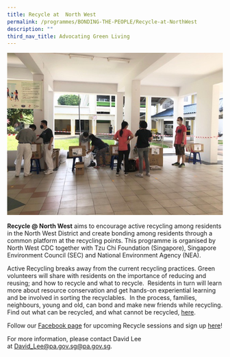 ```yaml
---
title: Recycle at  North West
permalink: /programmes/BONDING-THE-PEOPLE/Recycle-at-NorthWest
description: ""
third_nav_title: Advocating Green Living
---
```

<meta name="description" content="Recycle at North West">

![](/images/Recycle%201.jpg)

**Recycle @ North West** aims to encourage active recycling among residents in the North West District and create bonding among residents through a common platform at the recycling points. This programme is organised by North West CDC together with Tzu Chi Foundation (Singapore), Singapore Environment Council (SEC) and National Environment Agency (NEA).

Active Recycling breaks away from the current recycling practices. Green volunteers will share with residents on the importance of reducing and reusing; and how to recycle and what to recycle.  Residents in turn will learn more about resource conservation and get hands-on experiential learning and be involved in sorting the recyclables.  In the process, families, neighbours, young and old, can bond and make new friends while recycling. Find out what can be recycled, and what cannot be recycled, [here](https://www.cdc.gov.sg/docs/librariesprovider4/documents-nwcdc/programmes/bonding-the-people/green-living-at-north-west/what_can_be_recycle.pdf?sfvrsn=e4289f07_2).  
  
Follow our [Facebook page](http://www.facebook.com/nwcdc) for upcoming Recycle sessions and sign up [here](https://form.gov.sg/62b57183ff209e0012a1ee3d?utm_source=Google&utm_medium=SEM&utm_campaign=Recycle%40NW&utm_content=Leads)!  

For more information, please contact David Lee at [David\_Lee@pa.gov.sg](mailto:David_Lee@pa.gov.sg)[@pa.gov.sg](mailto:Willian_LIM@pa.gov.sg).